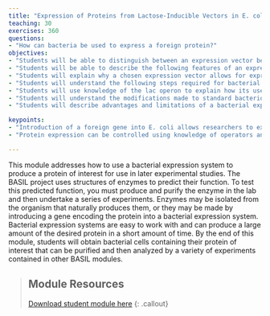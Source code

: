 ```yaml
---
title: "Expression of Proteins from Lactose-Inducible Vectors in E. coli"
teaching: 30
exercises: 360
questions:
- "How can bacteria be used to express a foreign protein?"
objectives:
- "Students will be able to distinguish between an expression vector before and after insertion of a protein’s coding sequence."
- "Students will be able to describe the following features of an expression vector:  multiple cloning site, T7 promoter region, antibiotic resistance gene, purification tag(s), origin of replication."
- "Students will explain why a chosen expression vector allows for expression of the desired protein."
- "Students will understand the following steps required for bacterial expression of a protein of interest:  transformation, antibiotic selection, bacterial growth, induction."
- "Students will use knowledge of the lac operon to explain how its use in recombinant protein expression."
- "Students will understand the modifications made to standard bacteriological growth medium to induce protein expression."
- "Students will describe advantages and limitations of a bacterial expression system as a source of protein relative to original tissue/cell origin."

keypoints:
- "Introduction of a foreign gene into E. coli allows researchers to express proteins of interest."
- "Protein expression can be controlled using knowledge of operators and repressors in E. coli."

---
```

This module addresses how to use a bacterial expression system to produce a protein of interest for use in later experimental studies. The BASIL project uses structures of enzymes to predict their function. To test this predicted function, you must produce and purify the enzyme in the lab and then undertake a series of experiments. Enzymes may be isolated from the organism that naturally produces them, or they may be made by introducing a gene encoding the protein into a bacterial expression system. Bacterial expression systems are easy to work with and can produce a large amount of the desired protein in a short amount of time. By the end of this module, students will obtain bacterial cells containing their protein of interest that can be purified and then analyzed by a variety of experiments contained in other BASIL modules.

> ## Module Resources
>[Download student module here](https://docs.google.com/document/d/13dr2jT8A44r4yG6oTzFsnALfbNnHu_enPkOiVI8G-ek/edit?usp=sharing)
{: .callout}
